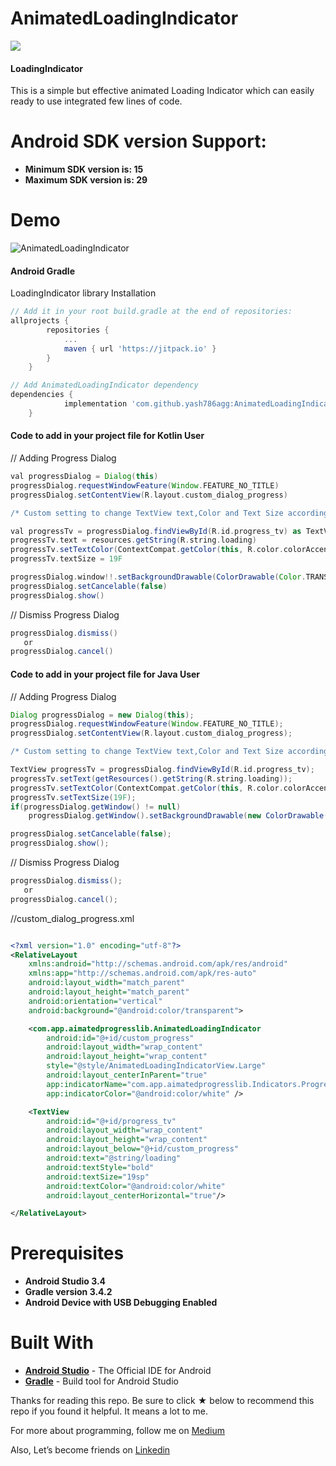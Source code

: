 # AnimatedLoadingIndicator

[![](https://jitpack.io/v/yash786agg/AnimatedLoadingIndicator.svg)](https://jitpack.io/#yash786agg/AnimatedLoadingIndicator)

#### LoadingIndicator

This is a simple but effective animated Loading Indicator which can easily ready to use integrated few lines of code.

# Android SDK version Support:
* __Minimum SDK version is: 15__
* __Maximum SDK version is: 29__

# Demo
![AnimatedLoadingIndicator](screenshots/ProgressBallMultipleIndicator.gif)

#### Android Gradle

LoadingIndicator library Installation 

```groovy
// Add it in your root build.gradle at the end of repositories:
allprojects {
		repositories {
			...
			maven { url 'https://jitpack.io' }
		}
	}
```

```groovy
// Add AnimatedLoadingIndicator dependency
dependencies {
	        implementation 'com.github.yash786agg:AnimatedLoadingIndicator:v1.3'
	}
```

#### Code to add in your project file for Kotlin User

// Adding Progress Dialog
```groovy
val progressDialog = Dialog(this)
progressDialog.requestWindowFeature(Window.FEATURE_NO_TITLE)
progressDialog.setContentView(R.layout.custom_dialog_progress)

/* Custom setting to change TextView text,Color and Text Size according to your Preference*/

val progressTv = progressDialog.findViewById(R.id.progress_tv) as TextView
progressTv.text = resources.getString(R.string.loading) 
progressTv.setTextColor(ContextCompat.getColor(this, R.color.colorAccent))
progressTv.textSize = 19F

progressDialog.window!!.setBackgroundDrawable(ColorDrawable(Color.TRANSPARENT))
progressDialog.setCancelable(false)
progressDialog.show()
```

// Dismiss Progress Dialog
```groovy
progressDialog.dismiss()
   or
progressDialog.cancel()
```

#### Code to add in your project file for Java User

// Adding Progress Dialog
```groovy
Dialog progressDialog = new Dialog(this);
progressDialog.requestWindowFeature(Window.FEATURE_NO_TITLE);
progressDialog.setContentView(R.layout.custom_dialog_progress);

/* Custom setting to change TextView text,Color and Text Size according to your Preference*/

TextView progressTv = progressDialog.findViewById(R.id.progress_tv);
progressTv.setText(getResources().getString(R.string.loading));
progressTv.setTextColor(ContextCompat.getColor(this, R.color.colorAccent));
progressTv.setTextSize(19F);
if(progressDialog.getWindow() != null)
    progressDialog.getWindow().setBackgroundDrawable(new ColorDrawable(android.graphics.Color.TRANSPARENT));        

progressDialog.setCancelable(false);
progressDialog.show();
```
// Dismiss Progress Dialog
```groovy
progressDialog.dismiss();
   or
progressDialog.cancel();
```

//custom_dialog_progress.xml
```xml

<?xml version="1.0" encoding="utf-8"?>
<RelativeLayout
    xmlns:android="http://schemas.android.com/apk/res/android"
    xmlns:app="http://schemas.android.com/apk/res-auto"
    android:layout_width="match_parent"
    android:layout_height="match_parent"
    android:orientation="vertical"
    android:background="@android:color/transparent">

    <com.app.aimatedprogresslib.AnimatedLoadingIndicator
        android:id="@+id/custom_progress"
        android:layout_width="wrap_content"
        android:layout_height="wrap_content"
        style="@style/AnimatedLoadingIndicatorView.Large"
        android:layout_centerInParent="true"
        app:indicatorName="com.app.aimatedprogresslib.Indicators.ProgressBallMultipleIndicator"
        app:indicatorColor="@android:color/white" />

    <TextView
        android:id="@+id/progress_tv"
        android:layout_width="wrap_content"
        android:layout_height="wrap_content"
        android:layout_below="@+id/custom_progress"
        android:text="@string/loading"
        android:textStyle="bold"
        android:textSize="19sp"
        android:textColor="@android:color/white"
        android:layout_centerHorizontal="true"/>

</RelativeLayout>
```

# Prerequisites
* __Android Studio 3.4__
* __Gradle version 3.4.2__
* __Android Device with USB Debugging Enabled__

# Built With

* __[Android Studio](https://developer.android.com/studio/index.html)__ - The Official IDE for Android
* __[Gradle](https://gradle.org)__ - Build tool for Android Studio

Thanks for reading this repo. Be sure to click ★ below to recommend this repo if you found it helpful. It means a lot to me.

For more about programming, follow me on [Medium](https://medium.com/@yash786agg)

Also, Let’s become friends on [Linkedin](http://bit.ly/24t4EVI)
